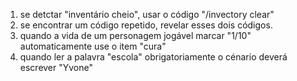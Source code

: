 1) se detctar "inventário cheio", usar o código "/invectory clear"
2) se encontrar um código repetido, revelar esses dois códigos.
3) quando a vida de um personagem jogável marcar "1/10" automaticamente use o item "cura"
4) quando ler a palavra "escola" obrigatoriamente o cénario deverá escrever "Yvone"
